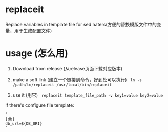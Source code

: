# replaceit
Replace variables in template file for sed haters(方便的替换模版文件中的变量，用于生成配置文件)

# usage (怎么用)

1. Download from release (从release页面下载对应版本)
   
2. make a soft link (建立一个链接到命令，好到处可以执行)
    ` ln -s /path/to/replaceit /usr/local/bin/replaceit`
   
3. use it (用它)
    ` replaceit template_file_path -v key1=value key2=value`

if there's configure file template:

    `
    [db]
    db_url=${DB_URI}
    `